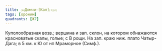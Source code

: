 ```yaml
---
title: ⒜Домчи-[Кая]⒯⒵
tags: [ороним]
quadrants: [Ж7]
---
```


Куполообразная возв.; вершина и зап. склон, на котором обнажаются красноватые
скалы, голые; с В рощи. На зап. краю ниж. плато Чатыр-Дага; в 5 км. к Ю от нп
Мраморное (Симф.).
